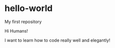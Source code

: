 # hello-world
My first repository

Hi Humans!

I want to learn how to code really well and elegantly!
